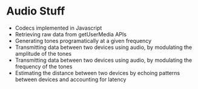 # Audio Stuff

- Codecs implemented in Javascript
- Retrieving raw data from getUserMedia APIs
- Generating tones programatically at a given frequency
- Transmitting data between two devices using audio, by modulating the amplitude of the tones
- Transmitting data between two devices using audio, by modulating the frequency of the tones
- Estimating the distance between two devices by echoing patterns between devices and accounting for latency




